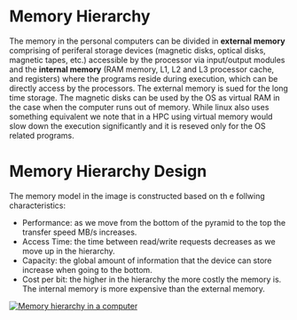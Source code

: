 # Memory Hierarchy
The memory in the personal computers can be divided in **external memory** comprising of periferal storage devices (magnetic disks, optical disks, magnetic tapes, etc.) accessible by the processor via input/output modules and the **internal memory** (RAM memory, L1, L2 and L3 processor cache, and registers) where the programs reside during execution, which can be directly access by the processors. The external memory is sued for the long time storage. The magnetic disks can be used by the OS as virtual RAM in the case when the computer runs out of memory. While linux also uses something equivalent we note that in a HPC using virtual memory would slow down the execution significantly and it is reseved only for the OS related programs.

# Memory Hierarchy Design
The memory model in the image is constructed based on th e follwing characteristics: 
* Performance: as we move from the bottom of the pyramid to the top the transfer speed MB/s increases.
* Access Time: the time between read/write requests decreases as we move up in the hierarchy.
* Capacity: the global amount of information that the device can store increase when going to the bottom.
* Cost per bit: the higher in the hierarchy the more costly the memory is. The internal memory is more expensive than the external memory.

[![Memory hierarchy in a computer](https://media.geeksforgeeks.org/wp-content/uploads/Untitled-drawing-4-4.png)](https://media.geeksforgeeks.org/wp-content/uploads/Untitled-drawing-4-4.png)
